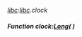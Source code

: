 _[libc](../../modules/libc/libc-module.md):[libc](../../modules/libc/libc-module.md).clock_
##### Function clock:[Long](../../modules/wonkey/wonkey-types-long.md)(  )

